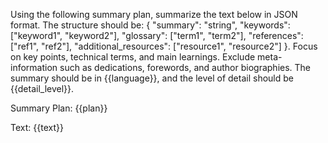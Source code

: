 Using the following summary plan, summarize the text below in JSON format. The structure should be:
{
    "summary": "string",
    "keywords": ["keyword1", "keyword2"],
    "glossary": ["term1", "term2"],
    "references": ["ref1", "ref2"],
    "additional_resources": ["resource1", "resource2"]
}.
Focus on key points, technical terms, and main learnings. Exclude meta-information such as dedications, forewords, and author biographies. The summary should be in {{language}}, and the level of detail should be {{detail_level}}.

Summary Plan:
{{plan}}

Text:
{{text}}
